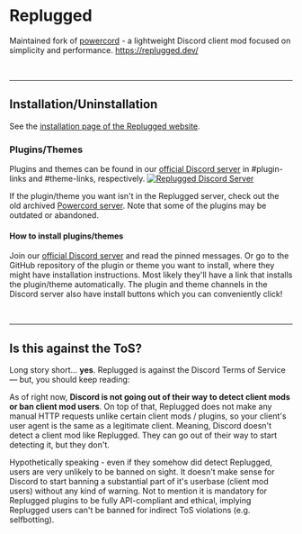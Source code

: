 # Replugged
Maintained fork of [powercord](https://github.com/powercord-org/powercord) - a lightweight Discord client mod focused on simplicity and performance. https://replugged.dev/

<br><hr>

## Installation/Uninstallation
See the [installation page of the Replugged website](https://replugged.dev/installation).

### Plugins/Themes
Plugins and themes can be found in our [official Discord server](https://discord.gg/replugged) in #plugin-links and #theme-links, respectively. 
[![Replugged Discord Server](https://discordapp.com/api/guilds/1000926524452647132/widget.png?style=banner2)](https://discord.gg/replugged)

If the plugin/theme you want isn't in the Replugged server, check out the old archived [Powercord server](https://discord.gg/powercord). Note that some of the plugins may be outdated or abandoned. 

#### How to install plugins/themes
Join our [official Discord server](https://discord.gg/replugged) and read the pinned messages. Or go to the GitHub repository of the plugin or theme you want to install, where they might have installation instructions. Most likely they'll have a link that installs the plugin/theme automatically. The plugin and theme channels in the Discord server also have install buttons which you can conveniently click!

<br><hr>

## Is this against the ToS?
Long story short... __yes__. Replugged is against the Discord Terms of Service — but, you should keep reading:  

As of right now, __Discord is not going out of their way to detect client mods or ban client mod users__. On top of that, Replugged does not make any manual HTTP requests unlike certain client mods / plugins, so your client's user agent is the same as a legitimate client. Meaning, Discord doesn't detect a client mod like Replugged. They can go out of their way to start detecting it, but they don't.  

Hypothetically speaking - even if they somehow did detect Replugged, users are very unlikely to be banned on sight. It doesn't make sense for Discord to start banning a substantial part of it's userbase (client mod users) without any kind of warning. Not to mention it is mandatory for Replugged plugins to be fully API-compliant and ethical, implying Replugged users can't be banned for indirect ToS violations (e.g. selfbotting).
